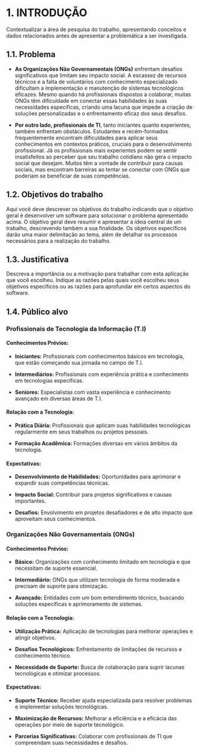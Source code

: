 # 1. INTRODUÇÃO

Contextualizar a área de pesquisa do trabalho, apresentando conceitos e dados relacionados antes de apresentar a problemática a ser investigada.

## 1.1. Problema

- **As Organizações Não Governamentais (ONGs)** enfrentam desafios significativos que limitam seu impacto social. A escassez de recursos técnicos e a falta de voluntários com conhecimento especializado dificultam a implementação e manutenção de sistemas tecnológicos eficazes. Mesmo quando há profissionais dispostos a colaborar, muitas ONGs têm dificuldade em conectar essas habilidades às suas necessidades específicas, criando uma lacuna que impede a criação de soluções personalizadas e o enfrentamento eficaz dos seus desafios.

- **Por outro lado, profissionais de TI**, tanto iniciantes quanto experientes, também enfrentam obstáculos. Estudantes e recém-formados frequentemente encontram dificuldades para aplicar seus conhecimentos em contextos práticos, cruciais para o desenvolvimento profissional. Já os profissionais mais experientes podem se sentir insatisfeitos ao perceber que seu trabalho cotidiano não gera o impacto social que desejam. Muitos têm a vontade de contribuir para causas sociais, mas encontram barreiras ao tentar se conectar com ONGs que poderiam se beneficiar de suas competências.

## 1.2. Objetivos do trabalho

Aqui você deve descrever os objetivos do trabalho indicando que o objetivo geral é desenvolver um software para solucionar o problema apresentado acima. O objetivo geral deve resumir e apresentar a ideia central de um trabalho, descrevendo também a sua finalidade. Os objetivos específicos darão uma maior delimitação ao tema, além de detalhar os processos necessários para a realização do trabalho.

## 1.3. Justificativa

Descreva a importância ou a motivação para trabalhar com esta aplicação que você escolheu. Indique as razões pelas quais você escolheu seus objetivos específicos ou as razões para aprofundar em certos aspectos do software.

## 1.4. Público alvo

### Profissionais de Tecnologia da Informação (T.I)

#### Conhecimentos Prévios:

- **Iniciantes:** Profissionais com conhecimentos básicos em tecnologia, que estão começando sua jornada no campo de T.I.

- **Intermediários:** Profissionais com experiência prática e conhecimento em tecnologias específicas.

- **Seniores:** Especialistas com vasta experiência e conhecimento avançado em diversas áreas de T.I.

#### Relação com a Tecnologia:

- **Prática Diária:** Profissionais que aplicam suas habilidades tecnológicas regularmente em seus trabalhos ou projetos pessoais.

- **Formação Acadêmica:** Formações diversas em vários âmbitos da tecnologia.

#### Expectativas:

- **Desenvolvimento de Habilidades:** Oportunidades para aprimorar e expandir suas competências técnicas.

- **Impacto Social:** Contribuir para projetos significativos e causas importantes.

- **Desafios:** Envolvimento em projetos desafiadores e de alto impacto que aproveitam seus conhecimentos.

### Organizações Não Governamentais (ONGs)

#### Conhecimentos Prévios:

- **Básico:** Organizações com conhecimento limitado em tecnologia e que necessitam de suporte essencial.

- **Intermediário:** ONGs que utilizam tecnologia de forma moderada e precisam de suporte para otimização.

- **Avançado:** Entidades com um bom entendimento técnico, buscando soluções específicas e aprimoramento de sistemas.

#### Relação com a Tecnologia:

- **Utilização Prática:** Aplicação de tecnologias para melhorar operações e atingir objetivos.

- **Desafios Tecnológicos:** Enfrentamento de limitações de recursos e conhecimento técnico.

- **Necessidade de Suporte:** Busca de colaboração para suprir lacunas tecnológicas e otimizar processos.

#### Expectativas:

- **Suporte Técnico:** Receber ajuda especializada para resolver problemas e implementar soluções tecnológicas.

- **Maximização de Recursos:** Melhorar a eficiência e a eficácia das operações por meio de suporte tecnológico.

- **Parcerias Significativas:** Colaborar com profissionais de TI que compreendam suas necessidades e desafios.
